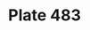 ---
flag: 
order: '119'
pid: '483'
an: '11'
title: Plate 483
rev_year: 
_date: juillet 1803?
caption: Capote d’Organdie, piquée.
translation: Stitched organdy coat.
student: Emily Cormack
keywords: Organdie
column: 
flag_translation: 
permalink: /plates/483
layout: plate-page
---